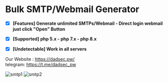 # Bulk SMTP/Webmail Generator

- [x] **[Features] Generate unlimited SMTPs/Webmail - Direct login webmail just click "Open" Button**

- [x] **[Supported] php 5.x - php 7.x - php 8.x**

- [x] **[Undetectable] Work in all servers**


Our Website : https://dadsec.pw/ <br>
telegram: https://t.me/dadsec_pw

![smtp1](https://user-images.githubusercontent.com/122516581/213394368-b7d72abb-9bf7-4628-9ce2-ac9527f22310.png)
![smtp2](https://user-images.githubusercontent.com/122516581/213394388-e376ad0d-6882-436f-869f-fb3e237931e8.png)
